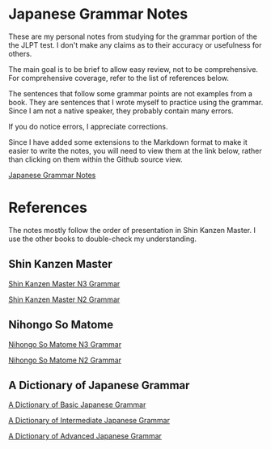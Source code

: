 # Japanese Grammar Notes

These are my personal notes from studying for the grammar portion of the the JLPT test.
I don't make any claims as to their accuracy or usefulness for others.

The main goal is to be brief to allow easy review, not to be comprehensive.
For comprehensive coverage, refer to the list of references below.

The sentences that follow some grammar points are not examples from a book.
They are sentences that I wrote myself to practice using the grammar.
Since I am not a native speaker, they probably contain many errors.

If you do notice errors, I appreciate corrections.

Since I have added some extensions to the Markdown format to make it easier to
write the notes, you will need to view them at the link below, rather than
clicking on them within the Github source view.

[Japanese Grammar Notes](https://shonferg.github.io/japanese-grammar-notes)

# References

The notes mostly follow the order of presentation in Shin Kanzen Master.  I use
the other books to double-check my understanding.

## Shin Kanzen Master

[Shin Kanzen Master N3 Grammar](https://www.amazon.com/Grammar-Japanese-Language-Proficiency-Complete/dp/4883196100)

[Shin Kanzen Master N2 Grammar](https://www.amazon.com/Grammar-Japanese-Language-Proficiency-Nihongo/dp/4883195651)

## Nihongo So Matome

[Nihongo So Matome N3 Grammar](https://www.amazon.com/Nihongo-So-matome-Japanese-Language-Proficiency/dp/4872177320)

[Nihongo So Matome N2 Grammar](https://www.amazon.com/Nihongo-So-matome-Essential-Practice-Proficiency/dp/4872177290)

## A Dictionary of Japanese Grammar

[A Dictionary of Basic Japanese Grammar](https://www.amazon.com/Dictionary-Basic-Japanese-Grammar/dp/4789004546)

[A Dictionary of Intermediate Japanese Grammar](https://www.amazon.com/Dictionary-Intermediate-Japanese-Grammar/dp/4789007758)

[A Dictionary of Advanced Japanese Grammar](https://www.amazon.com/Dictionary-Advanced-Japanese-Grammar-English/dp/4789012956)
